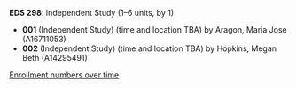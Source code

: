 **EDS 298**: Independent Study (1–6 units, by 1)

- **001** (Independent Study) (time and location TBA) by Aragon, Maria Jose (A16711053)
- **002** (Independent Study) (time and location TBA) by Hopkins, Megan Beth (A14295491)

[Enrollment numbers over time](./EDS298.tsv)
